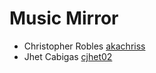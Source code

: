 # Music Mirror

* Christopher Robles [akachriss](http://github.com/akachriss)
* Jhet Cabigas [cjhet02](http://github.com/cjhet02)